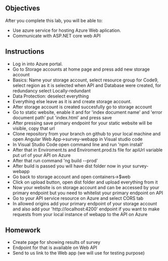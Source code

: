 ## Objectives

After you complete this lab, you will be able to:
-   Use azure service for hosting Azure Web aplication.
-   Communicate with ASP.NET core web API

## Instructions
- Log in into Azure portal. 
- Go to Storage accounts at home page and press add new storage account
- Basics: Name your storage account, select resource group for Code9, select region as it is selected when API and Database were created, for redundancy select Locally-redundant
- Data Protection: deselect everything
- Everything else leave as it is and create storage account.
- After storage account is created succesfully go to storage account
- Go to static website, enable it and for 'index document name' and 'error document path' put 'index.html' and press save
- After pressing save primary endpoint for your static website will be visible, copy that url
- Clone repository from your branch on github to your local machine
and open Angular Web App->survey-webapp in Visual studio code
- In Visual Studio Code open command line and run 'npm install'
- After that in Enviroment.ts and Enviroment.prod.ts file for 
 apiUrl variable put url of your API on Azure
- After that run command 'ng build --prod'
- After build is passed you will have dist folder now in your survey-webapp 
- Go back to storage account and open containers->$web
- Click on upload button, open dist folder and upload everything from it
- Now your website is on storage account and can be accessed by your primary endpoint but you need to whitelist your primary endpoint on API
- Go to your API service resource on Azure and select CORS tab
- In allowed origins add your primary endpoint of your storage account and also add your 'http://localhost:4200' endpoint if you want to make requests from your local instance of webapp to the API on Azure

## Homework
- Create page for showing results of survey
- Endpoint for that is available on Web API
- Send to us link to the Web app (we will use for testing purpose)
